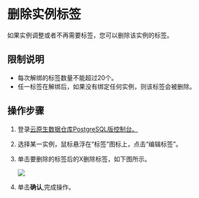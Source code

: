 # 删除实例标签

如果实例调整或者不再需要标签，您可以删除该实例的标签。

## 限制说明

-   每次解绑的标签数量不能超过20个。
-   任一标签在解绑后，如果没有绑定任何实例，则该标签会被删除。

## 操作步骤

1.  登录[云原生数据仓库PostgreSQL版控制台。](https://gpdbnext.console.aliyun.com/)
2.  选择某一实例，鼠标悬浮在“标签”图标上，点击“编辑标签”。
3.  单击要删除的标签后的X删除标签，如下图所示。

    ![](https://static-aliyun-doc.oss-accelerate.aliyuncs.com/assets/img/zh-CN/3253992951/p67457.jpg)

4.  单击**确认**,完成操作。

